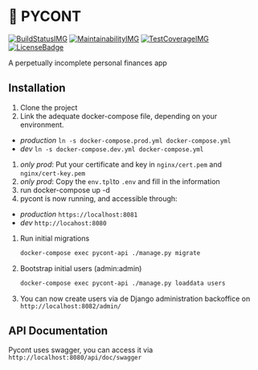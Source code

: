 # 🍺 PYCONT

[![BuildStatusIMG][]][BuildStatus] [![MaintainabilityIMG][]][Maintainability] [![TestCoverageIMG][]][TestCoverage] [![LicenseBadge][]][License]

A perpetually incomplete personal finances app

## Installation

1. Clone the project
1. Link the adequate docker-compose file, depending on your environment.
  * *production* `ln -s docker-compose.prod.yml docker-compose.yml`
  * *dev* `ln -s docker-compose.dev.yml docker-compose.yml`
1. *only prod*: Put your certificate and key in `nginx/cert.pem` and `nginx/cert-key.pem`
1. *only prod*: Copy the `env.tpl`to `.env` and fill in the information
1. run docker-compose up -d
1. pycont is now running, and accessible through:
  * *production* `https://localhost:8081`
  * *dev* `http://locahost:8080`
1. Run initial migrations

    ```sh
    docker-compose exec pycont-api ./manage.py migrate
    ```

1. Bootstrap initial users (admin:admin)

    ```sh
    docker-compose exec pycont-api ./manage.py loaddata users
    ```

1. You can now create users via de Django administration backoffice on `http://localhost:8082/admin/`

## API Documentation

Pycont uses swagger, you can access it via `http://localhost:8080/api/doc/swagger`

[BuildStatusIMG]: https://travis-ci.org/sieira/pycont.png?branch=master
[BuildStatus]: https://travis-ci.org/sieira/pycont
[MaintainabilityIMG]: https://api.codeclimate.com/v1/badges/4578991db8bc4049a8e1/maintainability
[Maintainability]: https://codeclimate.com/github/sieira/pycont/maintainability
[TestCoverageIMG]: https://api.codeclimate.com/v1/badges/4578991db8bc4049a8e1/test_coverage
[TestCoverage]: https://codeclimate.com/github/sieira/pycont/test_coverage
[LicenseBadge]: https://img.shields.io/badge/License-BSD%203--Clause-blue.svg
[License]: https://github.com/sieira/pycont/blob/master/LICENSE
